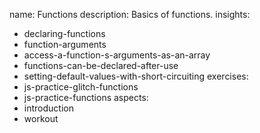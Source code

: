 name: Functions
description: Basics of functions.
insights:
  - declaring-functions
  - function-arguments
  - access-a-function-s-arguments-as-an-array
  - functions-can-be-declared-after-use
  - setting-default-values-with-short-circuiting
exercises:
  - js-practice-glitch-functions
  - js-practice-functions
aspects:
  - introduction
  - workout
 
